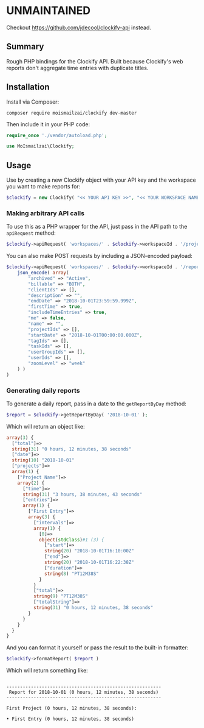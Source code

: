 # UNMAINTAINED
Checkout https://github.com/jdecool/clockify-api instead.

## Summary
Rough PHP bindings for the Clockify API. Built because Clockify's web reports don't aggregate time entries with duplicate titles. 

## Installation

Install via Composer:

```
composer require moismailzai/clockify dev-master
```

Then include it in your PHP code:

```php
require_once './vendor/autoload.php';

use MoIsmailzai\Clockify;
```

## Usage

Use by creating a new Clockify object with your API key and the workspace you want to make reports for:

```php
$clockify = new Clockify( "<< YOUR API KEY >>", "<< YOUR WORKSPACE NAME >>" );
```

### Making arbitrary API calls

To use this as a PHP wrapper for the API, just pass in the API path to the ```apiRequest``` method:

```php
$clockify->apiRequest( 'workspaces/' . $clockify->workspaceId . '/projects/' )
```

You can also make POST requests by including a JSON-encoded payload:

```php
$clockify->apiRequest( 'workspaces/' . $clockify->workspaceId . '/reports/summary/',
    json_encode( array(
        "archived" => "Active",
        "billable" => "BOTH",
        "clientIds" => [],
        "description" => "",
        "endDate" => "2018-10-01T23:59:59.999Z",
        "firstTime" => true,
        "includeTimeEntries" => true,
        "me" => false,
        "name" => "",
        "projectIds" => [],
        "startDate" => "2018-10-01T00:00:00.000Z",
        "tagIds" => [],
        "taskIds" => [],
        "userGroupIds" => [],
        "userIds" => [],
        "zoomLevel" => "week"
    ) )
)
```

### Generating daily reports
To generate a daily report, pass in a date to the ```getReportByDay``` method:

```php
$report = $clockify->getReportByDay( '2018-10-01' );
```

Which will return an object like:

```php
array(3) {
  ["total"]=>
  string(31) "0 hours, 12 minutes, 38 seconds"
  ["date"]=>
  string(10) "2018-10-01"
  ["projects"]=>
  array(1) {
    ["Project Name"]=>
    array(2) {
      ["time"]=>
      string(31) "3 hours, 38 minutes, 43 seconds"
      ["entries"]=>
      array(1) {
        ["First Entry"]=>
        array(3) {
          ["intervals"]=>
          array(1) {
            [0]=>
            object(stdClass)#1 (3) {
              ["start"]=>
              string(20) "2018-10-01T16:10:00Z"
              ["end"]=>
              string(20) "2018-10-01T16:22:38Z"
              ["duration"]=>
              string(8) "PT12M38S"
            }
          }
          ["total"]=>
          string(9) "PT12M38S"
          ["totalString"]=>
          string(31) "0 hours, 12 minutes, 38 seconds"
        }
      }
    }
  }
}
```

And you can format it yourself or pass the result to the built-in formatter:

```php
$clockify->formatReport( $report )
```

Which will return something like:

```

---------------------------------------------------------
 Report for 2018-10-01 (0 hours, 12 minutes, 38 seconds)
---------------------------------------------------------

First Project (0 hours, 12 minutes, 38 seconds): 

• First Entry (0 hours, 12 minutes, 38 seconds)
```
